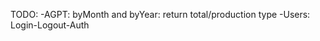 TODO:
    -AGPT: 
        byMonth and byYear: return total/production type
    -Users: Login-Logout-Auth
